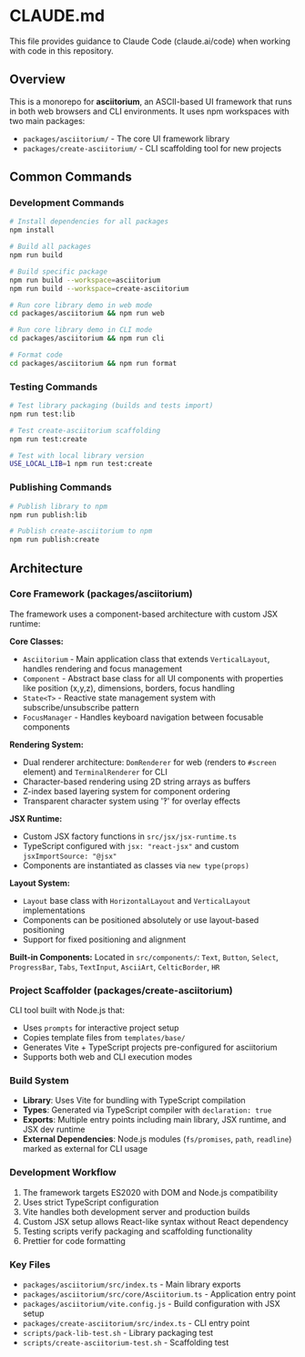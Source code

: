 # CLAUDE.md

This file provides guidance to Claude Code (claude.ai/code) when working with code in this repository.

## Overview

This is a monorepo for **asciitorium**, an ASCII-based UI framework that runs in both web browsers and CLI environments. It uses npm workspaces with two main packages:

- `packages/asciitorium/` - The core UI framework library
- `packages/create-asciitorium/` - CLI scaffolding tool for new projects

## Common Commands

### Development Commands
```bash
# Install dependencies for all packages
npm install

# Build all packages
npm run build

# Build specific package
npm run build --workspace=asciitorium
npm run build --workspace=create-asciitorium

# Run core library demo in web mode
cd packages/asciitorium && npm run web

# Run core library demo in CLI mode  
cd packages/asciitorium && npm run cli

# Format code
cd packages/asciitorium && npm run format
```

### Testing Commands
```bash
# Test library packaging (builds and tests import)
npm run test:lib

# Test create-asciitorium scaffolding
npm run test:create

# Test with local library version
USE_LOCAL_LIB=1 npm run test:create
```

### Publishing Commands
```bash
# Publish library to npm
npm run publish:lib

# Publish create-asciitorium to npm
npm run publish:create
```

## Architecture

### Core Framework (packages/asciitorium)

The framework uses a component-based architecture with custom JSX runtime:

**Core Classes:**
- `Asciitorium` - Main application class that extends `VerticalLayout`, handles rendering and focus management
- `Component` - Abstract base class for all UI components with properties like position (x,y,z), dimensions, borders, focus handling
- `State<T>` - Reactive state management system with subscribe/unsubscribe pattern
- `FocusManager` - Handles keyboard navigation between focusable components

**Rendering System:**
- Dual renderer architecture: `DomRenderer` for web (renders to `#screen` element) and `TerminalRenderer` for CLI
- Character-based rendering using 2D string arrays as buffers
- Z-index based layering system for component ordering
- Transparent character system using '‽' for overlay effects

**JSX Runtime:**
- Custom JSX factory functions in `src/jsx/jsx-runtime.ts`
- TypeScript configured with `jsx: "react-jsx"` and custom `jsxImportSource: "@jsx"`
- Components are instantiated as classes via `new type(props)`

**Layout System:**
- `Layout` base class with `HorizontalLayout` and `VerticalLayout` implementations
- Components can be positioned absolutely or use layout-based positioning
- Support for fixed positioning and alignment

**Built-in Components:**
Located in `src/components/`: `Text`, `Button`, `Select`, `ProgressBar`, `Tabs`, `TextInput`, `AsciiArt`, `CelticBorder`, `HR`

### Project Scaffolder (packages/create-asciitorium)

CLI tool built with Node.js that:
- Uses `prompts` for interactive project setup
- Copies template files from `templates/base/` 
- Generates Vite + TypeScript projects pre-configured for asciitorium
- Supports both web and CLI execution modes

### Build System

- **Library**: Uses Vite for bundling with TypeScript compilation
- **Types**: Generated via TypeScript compiler with `declaration: true`
- **Exports**: Multiple entry points including main library, JSX runtime, and JSX dev runtime
- **External Dependencies**: Node.js modules (`fs/promises`, `path`, `readline`) marked as external for CLI usage

### Development Workflow

1. The framework targets ES2020 with DOM and Node.js compatibility
2. Uses strict TypeScript configuration
3. Vite handles both development server and production builds
4. Custom JSX setup allows React-like syntax without React dependency
5. Testing scripts verify packaging and scaffolding functionality
6. Prettier for code formatting

### Key Files

- `packages/asciitorium/src/index.ts` - Main library exports
- `packages/asciitorium/src/core/Asciitorium.ts` - Application entry point
- `packages/asciitorium/vite.config.js` - Build configuration with JSX setup
- `packages/create-asciitorium/src/index.ts` - CLI entry point
- `scripts/pack-lib-test.sh` - Library packaging test
- `scripts/create-asciitorium-test.sh` - Scaffolding test